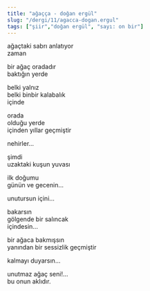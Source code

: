 ```yaml
---
title: "ağaçça - doğan ergül"
slug: "/dergi/11/agacca-dogan.ergul"
tags: ["şiir","doğan ergül", "sayı: on bir"]
---
```


ağaçtaki sabrı anlatıyor  
zaman

bir ağaç oradadır  
baktığın yerde

belki yalnız  
belki binbir kalabalık  
içinde

orada  
olduğu yerde  
içinden yıllar geçmiştir

nehirler...

şimdi  
uzaktaki kuşun yuvası

ilk doğumu  
günün ve gecenin...

unutursun içini...

bakarsın  
gölgende bir salıncak  
içindesin...

bir ağaca bakmışsın  
yanından bir sessizlik geçmiştir

kalmayı duyarsın...

unutmaz ağaç seni!...  
bu onun aklıdır.

